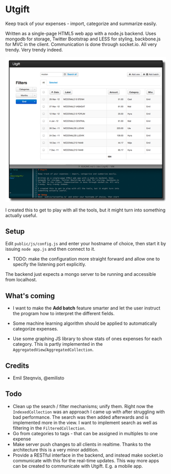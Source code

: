 # Utgift

Keep track of your expenses - import, categorize and summarize easily.

Written as a single-page HTML5 web app with a node.js backend. Uses
mongodb for storage, Twitter Bootstrap and LESS for styling, backbone.js
for MVC in the client. Communication is done through socket.io. All very
trendy. Very trendy indeed.

[![Screenshot of Utgift](https://github.com/emilisto/utgift/raw/master/github/ss-small.png)](https://github.com/emilisto/utgift/raw/master/github/ss.png)

I created this to get to play with all the tools, but it might turn into
something actually useful.

## Setup
Edit `public/js/config.js` and enter your hostname of choice, then start
it by issuing `node app.js` and then connect to it.

* TODO: make the configuration more straight forward and allow one to
  specify the listening port explicitly.

The backend just expects a mongo server to be running and
accessible from localhost.

## What's coming
* I want to make the **Add batch** feature smarter and let the user instruct
the program how to interpret the different fields.

* Some machine learning algorithm should be applied to automatically
categorize expenses.

* Use some graphing JS library to show stats of ones expenses for each category. This is partly
  implemented in the `AggregatedView`/`AggregatedCollection`.


## Credits

* Emil Steqnvis, @emilisto

## Todo
* Clean up the search / filter mechanisms; unify them. Right now the `IndexedCollection` was 
  an approach I came up with after struggling with bad performance. The search was then added
  afterwards and is implemented more in the view. I want to implement search as well as filtering
  in the `FilteredCollection`.
* Go from categories to tags - that can be assigned in multiples to one expense
* Make server push changes to all clients in realtime. Thanks to the
  architecture this is a very minor addition.
* Provide a RESTful interface in the backend, and instead make socket.io
  communicate with this for the real-time updates. This way more apps
  can be created to communicate with Utgift. E.g. a mobile app.
